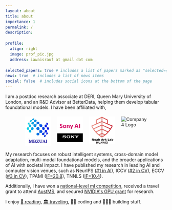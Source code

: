 ```yaml
---
layout: about
title: about
importance: 1
permalink: /
description: 

profile:
  align: right
  image: prof_pic.jpg
  address: iawaisrauf at gmail dot com
  
selected_papers: true # includes a list of papers marked as "selected={true}"
news: true  # includes a list of news items
social: false  # includes social icons at the bottom of the page
---
```


<style>
.logos-container {
    display: flex;
    justify-content: center;
    flex-wrap: wrap;
    gap: 20px;
    margin-top: 20px;
}

.logo {
    width: 100%;
    max-width: 40px;
    height: auto;
    transition: all 0.3s ease-in-out;
}

/* Responsive adjustments */
@media (min-width: 540px) {
    .logo {
        max-width: 70px; 
    }
}

@media (min-width: 900px) {
    .logo {
        max-width: 80px;
    }
}

@media (max-width: 480px) {
    .logos-container {
        gap: 10px;
    }
    .logo {
        max-width: 45px;
    }
}
</style>

I am a postdoc research associate at DERI, Queen Mary University of London, and an R&D Advisor at BetterData, helping them develop tabular foundational models. I have been affiliated with, 
  <div class="logos-container">
          <div class="company">
            <img src="assets/img/mbzuai.png" alt="" class="logo">
        </div>
        <div class="company">
            <img src="assets/img/sonyai.jpg" alt="" class="logo">
        </div>
        <div class="company">
            <img src="assets/img/huawei.png" alt="" class="logo">
        </div>
      <div class="company">
            <img src="https://encrypted-tbn0.gstatic.com/images?q=tbn:ANd9GcSW-zl6llLzUFvqZSCz-lFtmypVHGfg9p0s8w&s" alt="Company 4 Logo" class="logo">
        </div>
    </div>

<!-- <ul>
 <li> RA at <a href="https://mbzuai.ac.ae/"> MBZUAI</a>, among <a href="https://csrankings.org/#/index?ai&vision&mlmining&nlp&world">top 15 AI research institutes</a></li>
  <li> RA at <a href="https://ai.sony/">Sony AI</a>, Japan
  </li>
  <li> RA at AI Theory Group of <a href="http://www.noahlab.com.hk/">Huawei's Noah Ark Lab</a> in Hong Kong
  </li>
  <li> Ph.D. Student and RA at <a href="https://sites.google.com/khu.ac.kr/mlvclab/">MLVC Lab</a> in South Korea
  </li> -->
  <!-- <li> RA at <a href="http://www.spider.itu.edu.pk">SPIDER Lab</a> and a TA for five grad and undergrad courses, including <a href="https://awaisrauf.github.io/ee512/" class="muted-link">machine learning</a> at <a href="http://www.itu.edu.pk/" class="muted-link">ITU </a> </li> -->
  <!-- <li> Teaching Assistant for graduate and undergraduate courses, including <a href="https://awaisrauf.github.io/ee512/" class="muted-link">machine learning</a> -->
<!-- </ul> -->

My research focuses on robust intelligent systems, cross-domain model adaptation, multi-modal foundational models, and the broader applications of AI with societal impact. I have published my research in leading AI and computer vision venues, such as NeurIPS ([#1 in AI](https://scholar.google.com.hk/citations?view_op=top_venues&hl=en&vq=eng_artificialintelligence)), ICCV ([#2 in CV](https://scholar.google.com.hk/citations?view_op=top_venues&hl=en&vq=eng_computervisionpatternrecognition)), ECCV ([#3 in CV](https://scholar.google.com.hk/citations?view_op=top_venues&hl=en&vq=eng_computervisionpatternrecognition)), TPAMI ([IF=20.8](https://ieeexplore.ieee.org/xpl/RecentIssue.jsp?punumber=34)), TNNLS ([IF=10.4](https://cis.ieee.org/publications/t-neural-networks-and-learning-systems)).



<!-- <div class="logos-container">
        <img src="https://yt3.googleusercontent.com/_q_p7qZP7kmN9_F2Sf26zcUI23ShtGlFZNdGvdOp09ymubZI-q_32m2Sz-LRw5K2zfX2PF__=s900-c-k-c0x00ffffff-no-rj" alt="Company 1 Logo" class="logo">
        <img src="https://avatars.githubusercontent.com/u/12619994?s=200&v=4" alt="Company 2 Logo" class="logo">
        <img src="https://pbs.twimg.com/profile_images/1540236845400866817/snSslwU-_400x400.jpg" alt="Company 3 Logo" class="logo">
        <img src="https://lh6.googleusercontent.com/NwuzzRSYASBEdncLUKgnLhswIGbMgZopmw1--NSy62gXrHAoZEGUmkL6gxECJfJoXWrucXgG4gC2GSxUcobM1zk=w16383" alt="Company 4 Logo" class="logo">
    </div> -->


 <!-- Details of my researcher is available here. I regularly contribute as a reviewer for top conferences such as NeurIPS, CVPR, ICLR, ICCV, and AISTATS. -->
 <!-- MICCAI ([#4 in Med. Imaging](https://scholar.google.com.hk/citations?view_op=top_venues&hl=en&vq=med_radiologymedicalimaging)), COLING ([#5 in Comp. Linguistics](https://scholar.google.com.hk/citations?view_op=top_venues&hl=en&vq=eng_computationallinguistics)), and WACV ([#9 in CV](https://scholar.google.com.hk/citations?view_op=top_venues&hl=en&vq=eng_computervisionpatternrecognition)). Details of my researcher is available here.   -->

Additionally, I have won a [national-level ml competition](https://propakistani.pk/2018/08/01/first-ever-election-prediction-contest-in-pakistan-concludes/), received a travel grant to attend [AustMS](https://sites.google.com/view/2022-workshop-bridgingmathstcs), and secured [NVIDIA's GPU grant](https://developer.nvidia.com/academic_gpu_seeding) for research.

I enjoy [📖 reading](https://www.goodreads.com/review/list/90419452-awais?page=1&per_page=100&print=true&ref=nav_mybooks&shelf=read&utf8), [🏛 traveling](https://awaisrauf.github.io/travel), 🧑‍💻 coding and 👷🏼‍♂️ building stuff.
